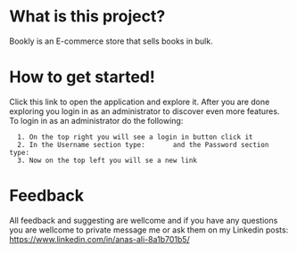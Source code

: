 #   What is this project?

Bookly is an E-commerce store that sells books in bulk.



#   How to get started!

Click this link to open the application and explore it.
After you are done exploring you login in as an administrator to discover even more features.
To login in as an administrator do the following:

      1. On the top right you will see a login in button click it
      2. In the Username section type:       and the Password section type:
      3. Now on the top left you will se a new link


#   Feedback

All feedback and suggesting are wellcome and if you have any questions you are wellcome to private message me or ask them on my Linkedin posts: https://www.linkedin.com/in/anas-ali-8a1b701b5/
